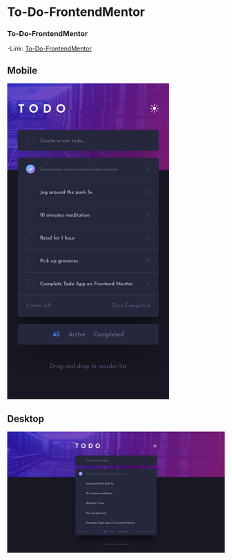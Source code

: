 # To-Do-FrontendMentor

### To-Do-FrontendMentor
-Link:
[To-Do-FrontendMentor](https://to-do-frontend-mentor-2y2p2iymd-lgcarlinf.vercel.app/)
## Mobile
![](/public/images/mobile-design-dark.jpg)
## Desktop
![](/public/images/desktop-design-dark.jpg)

